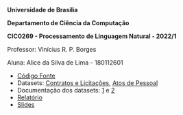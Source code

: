 **Universidade de Brasília**

**Departamento de Ciência da Computação**

**CIC0269 - Processamento de Linguagem Natural - 2022/1**

 Professor: Vinícius R. P. Borges
 
 Aluna: Alice da Silva de Lima - 180112601


* [Código Fonte](https://github.com/alice7lima/PLN/blob/main/Projeto/experiment.ipynb)
* Datasets: [Contratos e Licitações](https://drive.google.com/file/d/1x-3C0ew_UoNddM3Sb40r7V5_cFKAaJaq/view?usp=sharing), [Atos de Pessoal](https://drive.google.com/file/d/1TDfUicwYDjJBFMabGFl0aIpqysAL4eiJ/view?usp=sharing)
* Documentação dos datasets: [1](https://github.com/UnB-KnEDLe/datasets/blob/master/corpus_2_contratos_licitacoes.md) e [2](https://github.com/UnB-KnEDLe/datasets/blob/master/anotacoes_atos_de_pessoal.md)
* [Relatório](https://github.com/alice7lima/PLN/blob/main/Projeto/Report.pdf)
* [Slides](https://docs.google.com/presentation/d/1SI_eIQf2jmMgy-pje3ppp07hwwXtP8R0JgGFYsGAsQI/edit?usp=sharing)
